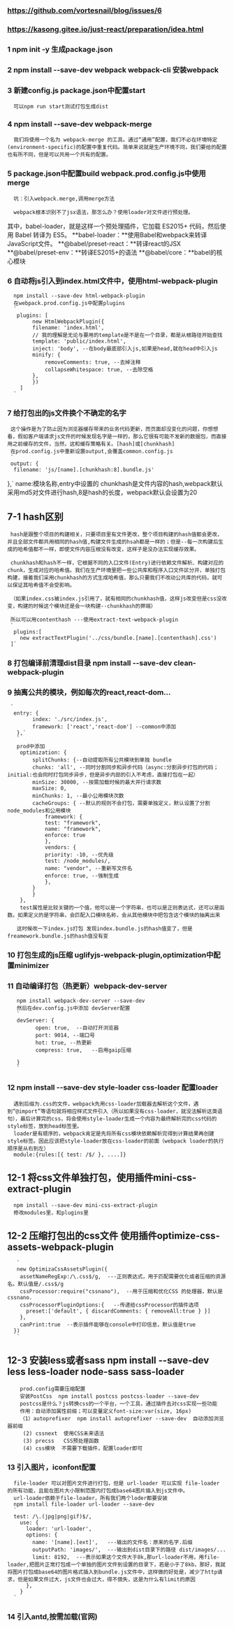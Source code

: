 ### https://github.com/vortesnail/blog/issues/6
### https://kasong.gitee.io/just-react/preparation/idea.html
### 1 npm init -y 生成package.json
### 2 npm install --save-dev webpack webpack-cli 安装webpack
### 3 新建config.js package.json中配置start 
      可以npm run start测试打包生成dist
### 4 npm install --save-dev webpack-merge
      我们将使用一个名为 webpack-merge 的工具。通过“通用”配置，我们不必在环境特定(environment-specific)的配置中重复代码。简单来说就是生产环境不同，我们要给的配置也有所不同，但是可以共用一个共有的配置。
### 5 package.json中配置build webpack.prod.config.js中使用merge
      坑：引入webpack.merge,调用merge方法

      webpack根本识别不了jsx语法，那怎么办？使用loader对文件进行预处理。
其中，babel-loader，就是这样一个预处理插件，它加载 ES2015+ 代码，然后使用 Babel 转译为 ES5。
     **babel-loader：**使用Babel和webpack来转译JavaScript文件。
     **@babel/preset-react：**转译react的JSX
     **@babel/preset-env：**转译ES2015+的语法
     **@babel/core：**babel的核心模块
### 6 自动将js引入到index.html文件中，使用html-webpack-plugin
      npm install --save-dev html-webpack-plugin
      在webpack.prod.config.js中配置plugins
      `
       plugins: [
            new HtmlWebpackPlugin({
            filename: 'index.html',
            // 我的理解是无论与要用的template是不是在一个目录，都是从根路径开始查找
            template: 'public/index.html',
            inject: 'body', --在body最底部引入js,如果是head,就在head中引入js
            minify: {
                removeComments: true, --去掉注释
                collapseWhitespace: true, --去除空格
            },
            })
        ]
      `
### 7 给打包出的js文件换个不确定的名字
     这个操作是为了防止因为浏览器缓存带来的业务代码更新，而页面却没变化的问题，你想想看，假如客户端请求js文件的时候发现名字是一样的，那么它很有可能不发新的数据包，而直接用之前缓存的文件，当然，这和缓存策略有关。[hash]或[chunkhash]
     在prod.config.js中重新设置output,会覆盖common.config.js
     `
     output: {
      filename: 'js/[name].[chunkhash:8].bundle.js'
  },`
     name:模块名称,entry中设置的
     chunkhash是文件内容的hash,webpack默认采用md5对文件进行hash,8是hash的长度，webpack默认会设置为20
##  7-1 hash区别
     hash是跟整个项目的构建相关，只要项目里有文件更改，整个项目构建的hash值都会更改，并且全部文件都共用相同的hash值,构建文件生成的hsah都是一样的；但是--每一次构建后生成的哈希值都不一样，即使文件内容压根没有改变，这样子是没办法实现缓存效果。

     chunkhash和hash不一样，它根据不同的入口文件(Entry)进行依赖文件解析、构建对应的chunk，生成对应的哈希值。我们在生产环境里把一些公共库和程序入口文件区分开，单独打包构建，接着我们采用chunkhash的方式生成哈希值，那么只要我们不改动公共库的代码，就可以保证其哈希值不会受影响。

     （如果index.css被index.js引用了，就有相同的chunkhash值，这样js改变但是css没改变，构建的时候这个模块还是会一块构建--chunkhash的弊端）

     所以可以用contenthash ---使用extract-text-webpack-plugin
     `
      plugins:[
        new extractTextPlugin('../css/bundle.[name].[contenthash].css')
     ]`
### 8 打包编译前清理dist目录 npm install --save-dev clean-webpack-plugin
### 9 抽离公共的模块，例如每次的react,react-dom...
     `
      entry: {
            index: './src/index.js',
            framework: ['react','react-dom'] --common中添加
       },`
       `
       prod中添加
        optimization: {
            splitChunks: {--自动提取所有公共模块到单独 bundle
            chunks: 'all', --同时分割同步和异步代码（async:分割异步打包的代码；initial:也会同时打包同步异步，但是异步内部的引入不考虑，直接打包在一起）
            minSize: 30000, --按需加载时候的最大并行请求数
            maxSize: 0,
            minChunks: 1, --最小公用模块次数
            cacheGroups: { --默认的规则不会打包，需要单独定义，默认设置了分割     node_modules和公用模块
                framework: {
                test: "framework",
                name: "framework",
                enforce: true
                },
                vendors: {
                priority: -10, --优先级
                test: /node_modules/,
                name: "vendor", --重新写文件名
                enforce: true, --强制生成
                },
            }
            }
        },
        test属性是比较关键的一个值，他可以是一个字符串，也可以是正则表达式，还可以是函数。如果定义的是字符串，会匹配入口模块名称，会从其他模块中把包含这个模块的抽离出来
       `
       这时候改一下index.js打包 发现index.bundle.js的hash值变了，但是freamework.bundle.js的hash值没有变
### 10 打包生成的js压缩 uglifyjs-webpack-plugin,optimization中配置minimizer
### 11 自动编译打包（热更新）webpack-dev-server
       npm install webpack-dev-server --save-dev
       然后在dev.config.js中添加 devServer配置
       `
       devServer: {
             open: true,  --自动打开浏览器
             port: 9014, --端口号
             hot: true, --热更新
             compress: true,   --启用gaip压缩

       }
       `
### 12 npm install --save-dev style-loader css-loader 配置loader
      遇到后缀为.css的文件，webpack先用css-loader加载器去解析这个文件，遇到“@import”等语句就将相应样式文件引入（所以如果没有css-loader，就没法解析这类语句），最后计算完的css，将会使用style-loader生成一个内容为最终解析完的css代码的style标签，放到head标签里。
      loader是有顺序的，webpack肯定是先将所有css模块依赖解析完得到计算结果再创建style标签。因此应该把style-loader放在css-loader的前面（webpack loader的执行顺序是从右到左）
      module:{rules:[{ test: /$/ }, ....]}
## 12-1  将css文件单独打包，使用插件mini-css-extract-plugin
      npm install --save-dev mini-css-extract-plugin
      修改modules里，和plugins里
## 12-2  压缩打包出的css文件 使用插件optimize-css-assets-webpack-plugin   
       `
       new OptimizaCssAssetsPlugin({
        assetNameRegExp:/\.css$/g,  ---正则表达式，用于匹配需要优化或者压缩的资源名。默认值是/.css$/g	
        cssProcessor:require("cssnano"),  --用于压缩和优化CSS 的处理器，默认是 cssnano.
        cssProcessorPluginOptions:{   --传递给cssProcessor的插件选项
          preset:['default', { discardComments: { removeAll:true } }]
        },
        canPrint:true  --表示插件能够在console中打印信息，默认值是true
      })
       ` 
## 12-3 安装less或者sass npm install --save-dev less less-loader node-sass sass-loader
        prod.config需要压缩配置
        安装PostCss  npm install postcss postcss-loader --save-dev
        postcss是什么？js转换css的一个平台，一个工具，通过插件去对css实现一些功能
        作用：自动添加属性前缀；可以变量定义font-size:var(size, 16px)
        （1）autoprefixer  npm install autoprefixer --save-dev  自动添加浏览器前缀
         (2) cssnext  使用CSS未来语法
         (3) precss   CSS预处理函数
         (4) css模块  不需要下载插件，配置loader即可
### 13 引入图片，iconfont配置
      file-loader 可以对图片文件进行打包，但是 url-loader 可以实现 file-loader 的所有功能，且能在图片大小限制范围内打包成base64图片插入到js文件中。
      url-loader依赖于file-loader，所有我们两个loder都要安装
      npm install file-loader url-loader --save-dev
      `
      test: /\.(jpg|png|gif)$/,
        use: {
          loader: 'url-loader',
          options: {
            name: '[name].[ext]',   ---输出的文件名：原来的名字.后缀
            outputPath: 'images/',  ---输出到dist目录下的路径 dist/images/...
            limit: 8192,  ---表示如果这个文件大于8k,那url-loader不用，用file-loader,把图片正常打包成一个单独的图片文件到设置的目录下，若是小于了8kb，那好，我就将图片打包成base64的图片格式插入到bundle.js文件中，这样做的好处是，减少了http请求，但是如果文件过大，js文件也会过大，得不偿失，这是为什么有limit的原因
          },
        }
      `
### 14 引入antd,按需加载(官网)

            
    